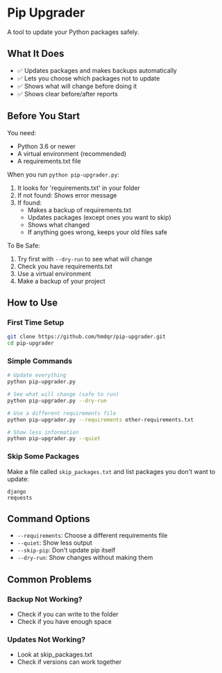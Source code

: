 # Pip Upgrader

A tool to update your Python packages safely.

## What It Does
- ✅ Updates packages and makes backups automatically
- ✅ Lets you choose which packages not to update
- ✅ Shows what will change before doing it
- ✅ Shows clear before/after reports

## Before You Start
You need:
- Python 3.6 or newer
- A virtual environment (recommended)
- A requirements.txt file
  
When you run `python pip-upgrader.py`:
1. It looks for 'requirements.txt' in your folder
2. If not found: Shows error message
3. If found:
   - Makes a backup of requirements.txt
   - Updates packages (except ones you want to skip)
   - Shows what changed
   - If anything goes wrong, keeps your old files safe

To Be Safe:
1. Try first with `--dry-run` to see what will change
2. Check you have requirements.txt
3. Use a virtual environment
4. Make a backup of your project

## How to Use

### First Time Setup
```bash
git clone https://github.com/hmdqr/pip-upgrader.git
cd pip-upgrader
```

### Simple Commands
```bash
# Update everything
python pip-upgrader.py

# See what will change (safe to run)
python pip-upgrader.py --dry-run

# Use a different requirements file
python pip-upgrader.py --requirements other-requirements.txt

# Show less information
python pip-upgrader.py --quiet
```

### Skip Some Packages
Make a file called `skip_packages.txt` and list packages you don't want to update:
```
django
requests
```

## Command Options
- `--requirements`: Choose a different requirements file
- `--quiet`: Show less output
- `--skip-pip`: Don't update pip itself
- `--dry-run`: Show changes without making them

## Common Problems

### Backup Not Working?
- Check if you can write to the folder
- Check if you have enough space

### Updates Not Working?
- Look at skip_packages.txt
- Check if versions can work together

